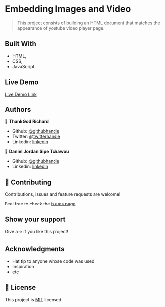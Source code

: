 # Embedding Images and Video

> This project consists of building an HTML document that matches the appearance of youtube video player page.

## Built With

- HTML,
- CSS,
- JavaScript

## Live Demo

[Live Demo Link](https://thankgodr.github.io/Embedding-Images-and-Video/)


## Authors

👤 **ThankGod Richard**

- Github: [@githubhandle](https://github.com/thankgodr)
- Twitter: [@twitterhandle](https://twitter.com/thankgodrichard)
- Linkedin: [linkedin](https://linkedin.com/in/thankgodr)

👤 **Daniel Jordan Sipe Tchawou**

- Github: [@githubhandle](https://github.com/sipe-daniel)
- Linkedin: [linkedin](https://linkedin.com/in/daniel-jordan-sipe-tchawou)

## 🤝 Contributing

Contributions, issues and feature requests are welcome!

Feel free to check the [issues page](issues/).

## Show your support

Give a ⭐️ if you like this project!

## Acknowledgments

- Hat tip to anyone whose code was used
- Inspiration
- etc

## 📝 License

This project is [MIT](lic.url) licensed.
